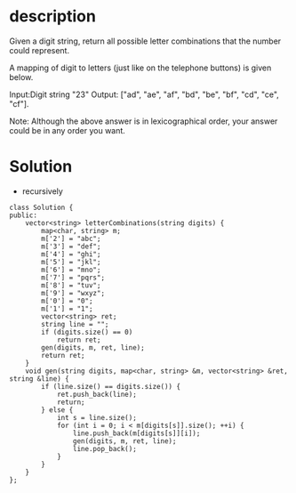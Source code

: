 # description

Given a digit string, return all possible letter combinations that the number could represent.

A mapping of digit to letters (just like on the telephone buttons) is given below.

Input:Digit string "23"
Output: ["ad", "ae", "af", "bd", "be", "bf", "cd", "ce", "cf"].

Note:
Although the above answer is in lexicographical order, your answer could be in any order you want.

# Solution
- recursively
```
class Solution {
public:
    vector<string> letterCombinations(string digits) {
        map<char, string> m;
        m['2'] = "abc";
        m['3'] = "def";
        m['4'] = "ghi";
        m['5'] = "jkl";
        m['6'] = "mno";
        m['7'] = "pqrs";
        m['8'] = "tuv";
        m['9'] = "wxyz";
        m['0'] = "0";
        m['1'] = "1";
        vector<string> ret;
        string line = "";
        if (digits.size() == 0)
            return ret;
        gen(digits, m, ret, line);
        return ret;
    }
    void gen(string digits, map<char, string> &m, vector<string> &ret, string &line) {
        if (line.size() == digits.size()) {
            ret.push_back(line);
            return;
        } else {
            int s = line.size();
            for (int i = 0; i < m[digits[s]].size(); ++i) {
                line.push_back(m[digits[s]][i]);
                gen(digits, m, ret, line);
                line.pop_back();
            }
        }
    }
};
```
